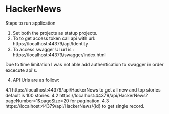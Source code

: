 # HackerNews

Steps to run application

1. Set both the projects as statup projects.
2. To to get access token call api with url:
   https://localhost:44379/api/Identity
3. To access swagger UI url is :
  https://localhost:44379/swagger/index.html
  
  Due to time limitation I was not able add authentication to swagger in order excecute api's.
  
4. API Urls are as follow:

  4.1 https://localhost:44379/api/HackerNews to get all new and top stories default is 100 stories.
  4.2 https://localhost:44379/api/HackerNews?pageNumber=1&pageSize=20 for pagination.
  4.3 https://localhost:44379/api/HackerNews/{id} to get single record. 
